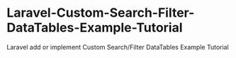 # Laravel-Custom-Search-Filter-DataTables-Example-Tutorial
Laravel add or implement Custom Search/Filter DataTables Example Tutorial
